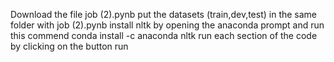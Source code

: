 Download the file job (2).pynb
put the datasets (train,dev,test) in the same folder with job (2).pynb
install nltk by opening the anaconda prompt and run this commend conda install -c anaconda nltk 
run each section of the code by clicking on the button run
